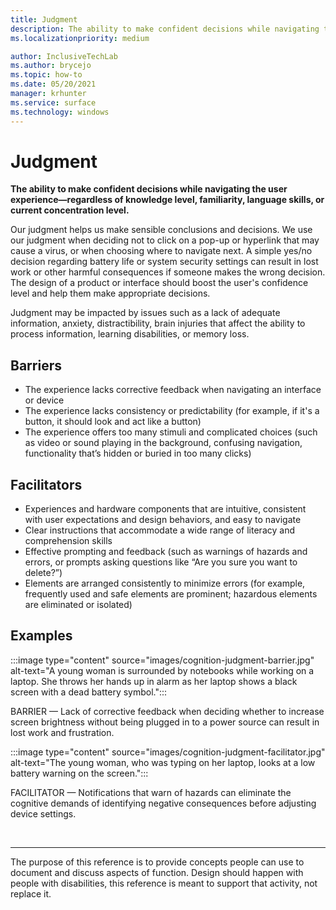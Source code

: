 ```yaml
---
title: Judgment
description: The ability to make confident decisions while navigating the user experience—regardless of knowledge level, familiarity, language skills, or current concentration level.
ms.localizationpriority: medium

author: InclusiveTechLab
ms.author: brycejo
ms.topic: how-to
ms.date: 05/20/2021
manager: krhunter
ms.service: surface
ms.technology: windows
---
```


# Judgment

**The ability to make confident decisions while navigating the user experience—regardless of knowledge level, familiarity, language skills, or current concentration level.**

Our judgment helps us make sensible conclusions and decisions. We use our judgment when deciding not to click on a pop-up or hyperlink that may cause a virus, or when choosing where to navigate next. A simple yes/no decision regarding battery life or system security settings can result in lost work or other harmful consequences if someone makes the wrong decision. The design of a product or interface should boost the user&apos;s confidence level and help them make appropriate decisions.

Judgment may be impacted by issues such as a lack of adequate information, anxiety, distractibility, brain injuries that affect the ability to process information, learning disabilities, or memory loss.

## Barriers

* The experience lacks corrective feedback when navigating an interface or device
* The experience lacks consistency or predictability (for example, if it's a button, it should look and act like a button)
* The experience offers too many stimuli and complicated choices (such as video or sound playing in the background, confusing navigation, functionality that’s hidden or buried in too many clicks)

## Facilitators

* Experiences and hardware components that are intuitive, consistent with user expectations and design behaviors, and easy to navigate 
* Clear instructions that accommodate a wide range of literacy and comprehension skills​
* Effective prompting and feedback (such as warnings of hazards and errors, or prompts asking questions like “Are you sure you want to delete?”)
* Elements are arranged consistently to minimize errors (for example, frequently used and safe elements are prominent; hazardous elements are eliminated or isolated)

## Examples

:::image type="content" source="images/cognition-judgment-barrier.jpg" alt-text="A young woman is surrounded by notebooks while working on a laptop. She throws her hands up in alarm as her laptop shows a black screen with a dead battery symbol.":::

BARRIER — Lack of corrective feedback when deciding whether to increase screen brightness without being plugged in to a power source can result in lost work and frustration. 


:::image type="content" source="images/cognition-judgment-facilitator.jpg" alt-text="The young woman, who was typing on her laptop, looks at a low battery warning on the screen.":::

FACILITATOR — Notifications that warn of hazards can eliminate the cognitive demands of identifying negative consequences before adjusting device settings.


&nbsp;

[comment]: # (Footer statement)
___
The purpose of this reference is to provide concepts people can use to document and discuss aspects of function. Design should happen with people with disabilities, this reference is meant to support that activity, not replace it. 